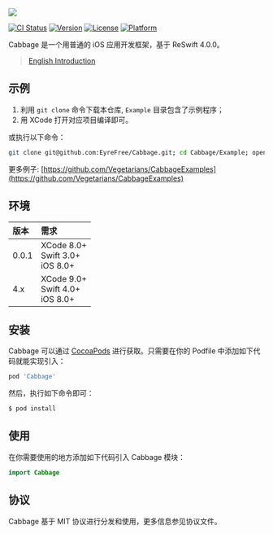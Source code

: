 ![](https://raw.githubusercontent.com/Vegetarians/Cabbage/assets/cabbage_logo.png)

[![CI Status](http://img.shields.io/travis/Vegetarians/Cabbage.svg?style=flat)](https://travis-ci.org/Vegetarians/Cabbage)
[![Version](https://img.shields.io/cocoapods/v/Cabbage.svg?style=flat)](http://cocoapods.org/pods/Cabbage)
[![License](https://img.shields.io/cocoapods/l/Cabbage.svg?style=flat)](http://cocoapods.org/pods/Cabbage)
[![Platform](https://img.shields.io/cocoapods/p/Cabbage.svg?style=flat)](http://cocoapods.org/pods/Cabbage)

Cabbage 是一个用普通的 iOS 应用开发框架，基于 ReSwift 4.0.0。

> [English Introduction](https://github.com/Vegetarians/Cabbage/blob/master/README.md)

## 示例

1. 利用 `git clone` 命令下载本仓库, `Example` 目录包含了示例程序；
2. 用 XCode 打开对应项目编译即可。

或执行以下命令：

```bash
git clone git@github.com:EyreFree/Cabbage.git; cd Cabbage/Example; open 'Cabbage.xcworkspace'
```

更多例子: [https://github.com/Vegetarians/CabbageExamples](https://github.com/Vegetarians/CabbageExamples)

## 环境

| 版本     | 需求                                 |
|:--------|:-------------------------------------|
| 0.0.1   | XCode 8.0+<br>Swift 3.0+<br>iOS 8.0+ |
| 4.x     | XCode 9.0+<br>Swift 4.0+<br>iOS 8.0+ |

## 安装

Cabbage 可以通过 [CocoaPods](http://cocoapods.org) 进行获取。只需要在你的 Podfile 中添加如下代码就能实现引入：

```ruby
pod 'Cabbage'
```

然后，执行如下命令即可：

```bash
$ pod install
```

## 使用

在你需要使用的地方添加如下代码引入 Cabbage 模块：

```swift
import Cabbage
```

## 协议

Cabbage 基于 MIT 协议进行分发和使用，更多信息参见协议文件。
